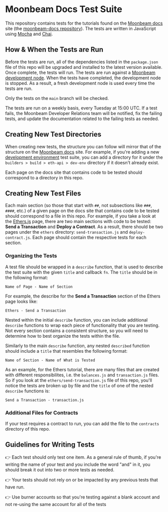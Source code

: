 # Moonbeam Docs Test Suite

This repository contains tests for the tutorials found on the [Moonbeam docs](https://docs.moonbeam.network/) site (the [moonbeam-docs repository](https://github.com/purestake/moonbeam-docs)). The tests are written in JavaScript using [Mocha](https://mochajs.org/) and [Chai](https://www.chaijs.com/). 

## How & When the Tests are Run

Before the tests are run, all of the dependencies listed in the `package.json` file of this repo will be upgraded and installed to the latest version available. Once complete, the tests will run. The tests are run against a [Moonbeam development node](http://127.0.0.1:8000/builders/get-started/networks/moonbeam-dev/). When the tests have completed, the development node is stopped. As a result, a fresh development node is used every time the tests are run.

Only the tests on the `main` branch will be checked.

The tests are run on a weekly basis, every Tuesday at 15:00 UTC. If a test fails, the Moonbeam Developer Relations team will be notified, fix the failing tests, and update the documentation related to the failing tests as needed.

## Creating New Test Directories

When creating new tests, the structure you can follow will mirror that of the structure on the [Moonbeam docs](https://docs.moonbeam.network/) site. For example, if you're adding a new [development environment](https://docs.moonbeam.network/builders/build/eth-api/dev-env/) test suite, you can add a directory for it under the `builders > build > eth-api > dev-env` directory if it doesn't already exist.

Each page on the docs site that contains code to be tested should correspond to a directory in this repo.

## Creating New Test Files

Each main section (so those that start with `##`, not subsections like `###`, `####`, etc.) of a given page on the docs site that contains code to be tested should correspond to a file in this repo. For example, if you take a look at the [Ethers.js](https://docs.moonbeam.network/builders/build/eth-api/libraries/ethersjs/) page, there are two main sections with code to be tested: **Send a Transaction** and **Deploy a Contract**. As a result, there should be two pages under the `ethers` directory: `send-transaction.js` and `deploy-contract.js`. Each page should contain the respective tests for each section.

### Organizing the Tests

A test file should be wrapped in a `describe` function, that is used to describe the test suite with the given `title` and callback `fn`. The `title` should be in the following format:

```
Name of Page - Name of Section
```

For example, the describe for the **Send a Transaction** section of the Ethers page looks like:

```
Ethers - Send a Transaction
```

Nested within the initial `describe` function, you can include additional `describe` functions to wrap each piece of functionality that you are testing. Not every section contains a consistent structure, so you will need to determine how to best organize the tests within the file.

Similarly to the main `describe` function, any nested `described` function should include a `title` that resembles the following format:

```
Name of Section - Name of What is Tested
```

As an example, for the Ethers tutorial, there are many files that are created with different responsibilites, i.e. the `balances.js` and `transaction.js` files. So if you look at the `ethers/send-transaction.js` file of this repo, you'll notice the tests are broken up by file and the `title` of one of the nested `describe` functions is:

```
Send a Transaction - transaction.js
```

### Additional Files for Contracts

If your test requires a contract to run, you can add the file to the `contracts` directory of this repo.

## Guidelines for Writing Tests

👉 Each test should only test one item. As a general rule of thumb, if you're writing the name of your test and you include the word "and" in it, you should break it out into two or more tests as needed.

👉 Your tests should not rely on or be impacted by any previous tests that have run.

👉 Use burner accounts so that you're testing against a blank account and not re-using the same account for all of the tests




